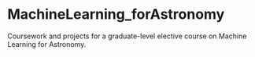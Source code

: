 # MachineLearning_forAstronomy
Coursework and projects for a graduate-level elective course on Machine Learning for Astronomy.
